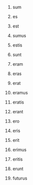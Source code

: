 1. sum
  1. es
  1. est
  1. sumus
  1. estis
  1. sunt
1. eram
  1. eras
  1. erat
  1. eramus
  1. eratis
  1. erant
2. ero
  1. eris
  1. erit
  1. erimus
  1. eritis
  1. erunt

3. futurus
